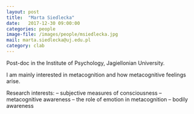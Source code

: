 ```yaml
---
layout: post
title:  "Marta Siedlecka"
date:   2017-12-30 09:00:00
categories: people
image-file: /images/people/msiedlecka.jpg
mail: marta.siedlecka@uj.edu.pl
category: clab
---
```


Post-doc in the Institute of Psychology, Jagiellonian University.

I am mainly interested in metacognition and how metacognitive feelings arise.

Research interests:
– subjective measures of consciousness
– metacognitive awareness
– the role of emotion in metacognition
– bodily awareness
